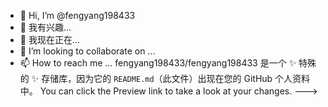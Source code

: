 - 👋 Hi, I’m @fengyang198433
- 👀 我有兴趣...
- 🌱 我现在正在...
- 💞️ I’m looking to collaborate on ...
- 📫 How to reach me ...
fengyang198433/fengyang198433 是一个 ✨ 特殊的 ✨ 存储库，因为它的 `README.md`（此文件）出现在您的 GitHub 个人资料中。
You can click the Preview link to take a look at your changes.
--->
